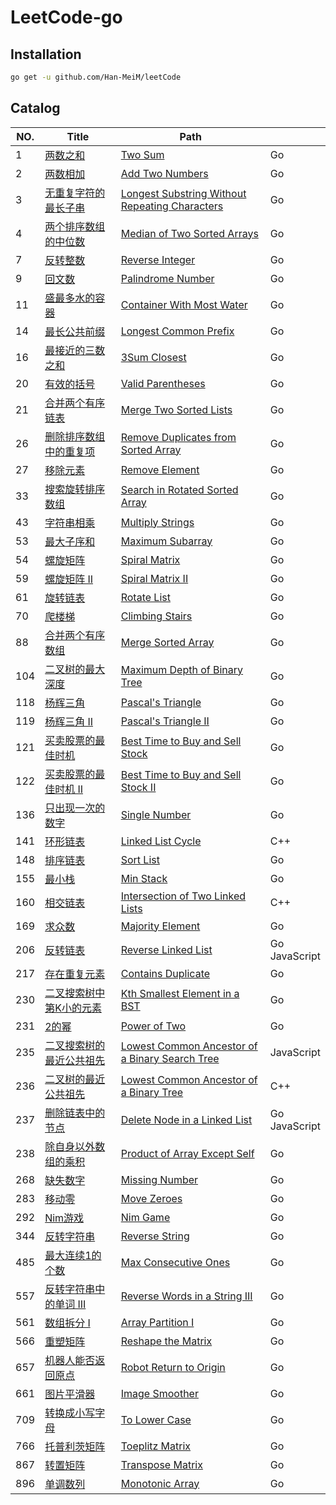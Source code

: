# LeetCode-go

## Installation

```sh
go get -u github.com/Han-MeiM/leetCode
```

## Catalog

| NO.  | Title                                                        | Path                                                 |                                          |
| ---- | ------------------------------------------------------------ | ------------------------------------------------------------ | ---- |
| 1 | [两数之和](https://leetcode-cn.com/problems/two-sum) | [Two Sum](./001.%20Two%20Sum)| Go |
| 2 | [两数相加](https://leetcode-cn.com/problems/add-two-numbers) | [Add Two Numbers](./002.%20Add%20Two%20Numbers) | Go |
| 3 | [无重复字符的最长子串](https://leetcode-cn.com/problems/longest-substring-without-repeating-characters) | [Longest Substring Without Repeating Characters](./003.%20Longest%20Substring%20Without%20Repeating%20Characters) | Go |
| 4 | [两个排序数组的中位数](https://leetcode-cn.com/problems/median-of-two-sorted-arrays) | [Median of Two Sorted Arrays](./004.%20Median%20of%20Two%20Sorted%20Arrays) | Go |
| 7 | [反转整数](https://leetcode-cn.com/problems/reverse-integer) | [Reverse Integer](./007.%20Reverse%20Integer) | Go |
| 9 | [回文数](https://leetcode-cn.com/problems/palindrome-number) | [Palindrome Number](./009.%20Palindrome%20Number) | Go |
| 11 | [盛最多水的容器](https://leetcode-cn.com/problems/container-with-most-water) | [Container With Most Water](./011.%20Container%20With%20Most%20Water) | Go |
| 14 | [最长公共前缀](https://leetcode-cn.com/problems/longest-common-prefix) | [Longest Common Prefix](./014.%20Longest%20Common%20Prefix) | Go |
| 16 | [最接近的三数之和](https://leetcode-cn.com/problems/3sum-closest) | [3Sum Closest](./016.%203Sum%20Closest) | Go |
| 20 | [有效的括号](https://leetcode-cn.com/problems/valid-parentheses) | [Valid Parentheses](./020.%20Valid%20Parentheses) | Go |
| 21 | [合并两个有序链表](https://leetcode-cn.com/problems/merge-two-sorted-lists) | [Merge Two Sorted Lists](./021.%20Merge％20Two％20Sorted％20Lists) | Go |
| 26 | [删除排序数组中的重复项](https://leetcode-cn.com/problems/remove-duplicates-from-sorted-array) | [Remove Duplicates from Sorted Array](./026.%20Remove%20Duplicates%20from%20Sorted%20Array) | Go |
| 27 | [移除元素](https://leetcode-cn.com/problems/remove-element) | [Remove Element](./027.%20Remove%20Element) | Go |
| 33 | [搜索旋转排序数组](https://leetcode-cn.com/problems/search-in-rotated-sorted-array) | [Search in Rotated Sorted Array](./033.%20Search%20in%20Rotated%20Sorted%20Array) | Go |
| 43 | [字符串相乘](https://leetcode-cn.com/problems/multiply-strings) | [Multiply Strings](./043.%20Multiply%20Strings) | Go |
| 53 | [最大子序和](https://leetcode-cn.com/problems/maximum-subarray) | [Maximum Subarray](./053.%20Maximum%20Subarray) | Go |
| 54 | [螺旋矩阵](https://leetcode-cn.com/problems/spiral-matrix) | [Spiral Matrix](./054.%20Spiral%20Matrix) | Go |
| 59 | [螺旋矩阵 II](https://leetcode-cn.com/problems/spiral-matrix-ii) | [Spiral Matrix II](./054.%20Spiral%20Matrix%20II) | Go |
| 61 | [旋转链表](https://leetcode-cn.com/problems/rotate-list) | [Rotate List](./061.%20Rotate%20List) | Go |
| 70 | [爬楼梯](https://leetcode-cn.com/problems/climbing-stairs) | [Climbing Stairs](./070.%20Climbing%20Stairs) | Go |
| 88 | [合并两个有序数组](https://leetcode-cn.com/problems/merge-sorted-array) | [Merge Sorted Array](./088.%20Merge%20Sorted%20Array) | Go |
| 104 | [二叉树的最大深度](https://leetcode-cn.com/problems/maximum-depth-of-binary-tree) | [Maximum Depth of Binary Tree](./104.%20Maximum%20Depth%20of%20Binary%20Tree) | Go |
| 118 | [杨辉三角](https://leetcode-cn.com/problems/pascals-triangle) | [Pascal's Triangle](./118.%20Pascal's%20Triangle) | Go |
| 119 | [杨辉三角 II](https://leetcode-cn.com/problems/pascals-triangle-ii) | [Pascal's Triangle II]() | Go |
| 121 | [买卖股票的最佳时机](https://leetcode-cn.com/problems/best-time-to-buy-and-sell-stock) | [Best Time to Buy and Sell Stock](./121.%20Best%20Time%20to%20Buy%20and%20Sell%20Stock) | Go |
| 122 | [买卖股票的最佳时机 II](https://leetcode-cn.com/problems/best-time-to-buy-and-sell-stock-ii) | [Best Time to Buy and Sell Stock II](./122.%20Best%20Time%20to%20Buy%20and%20Sell%20Stock%20II) | Go |
| 136 | [只出现一次的数字](https://leetcode-cn.com/problems/single-number) | [Single Number](./136.%20Single%20Number) | Go |
| 141 | [环形链表](https://leetcode-cn.com/problems/linked-list-cycle) | [Linked List Cycle](./141.%20Linked%20List%20Cycle) | C++ |
| 148 | [排序链表](https://leetcode-cn.com/problems/sort-list) | [Sort List](./148.%Sort%20List) | Go |
| 155  | [最小栈](https://leetcode-cn.com/problems/min-stack) | [Min Stack](./155.%20Min％20Stack) | Go |
| 160 | [相交链表](https://leetcode-cn.com/problems/intersection-of-two-linked-lists) | [Intersection of Two Linked Lists](./160.%20Intersection%20of%20Two%20Linked%20Lists) | C++ |
| 169  | [求众数](https://leetcode-cn.com/problems/majority-element)  | [Majority Element](./169.%20Majority%20Element) | Go |
| 206 | [反转链表](https://leetcode-cn.com/problems/reverse-linked-list) | [Reverse Linked List](./206.%20Reverse%20Linked%20List) | Go<br />JavaScript |
| 217  | [存在重复元素](https://leetcode-cn.com/problems/contains-duplicate) | [Contains Duplicate](./217.%20Contains%20Duplicate) | Go |
| 230  | [二叉搜索树中第K小的元素](https://leetcode-cn.com/problems/kth-smallest-element-in-a-bst) | [Kth Smallest Element in a BST](./230.%20Kth%20Smallest%20Element%20in%20a%20BST) | Go |
| 231  | [2的幂](https://leetcode-cn.com/problems/power-of-two) | [Power of Two](./231.%20Power%20of%20Two) | Go |
| 235 | [二叉搜索树的最近公共祖先](https://leetcode-cn.com/problems/lowest-common-ancestor-of-a-binary-search-tree) | [Lowest Common Ancestor of a Binary Search Tree](./235.%20Lowest%20Common%20Ancestor%20of%20a%20Binary%20Search%20Tree) | JavaScript |
| 236 | [二叉树的最近公共祖先](https://leetcode-cn.com/problems/lowest-common-ancestor-of-a-binary-tree) | [Lowest Common Ancestor of a Binary Tree](./236.%20Lowest%20Common%20Ancestor%20of%20a%20Binary%20Tree) | C++ |
| 237 | [删除链表中的节点](https://leetcode-cn.com/problems/delete-node-in-a-linked-list) | [Delete Node in a Linked List](./237.%20Delete%20Node%20in%20a%20Linked%20List) | Go<br />JavaScript |
| 238 | [除自身以外数组的乘积](https://leetcode-cn.com/problems/product-of-array-except-self) | [Product of Array Except Self](./237.%20Product%20of%20Array%20Except%20Self) | Go |
| 268 | [缺失数字](https://leetcode-cn.com/problems/missing-number) | [Missing Number](./268.％20Missing%20Number) | Go |
| 283 | [移动零](https://leetcode-cn.com/problems/move-zeroes) | [Move Zeroes](./283.％20Move％20Zeroes) | Go |
| 292 | [Nim游戏](https://leetcode-cn.com/problems/nim-game) | [Nim Game](./292.％20Nim%20Game) | Go |
| 344 | [反转字符串](https://leetcode-cn.com/problems/reverse-string) | [Reverse String](./344.％20Reverse%20String) | Go |
| 485 | [最大连续1的个数](https://leetcode-cn.com/problems/max-consecutive-ones) | [Max Consecutive Ones](./485.％20Max%20Consecutive%20Ones) | Go |
| 557 | [反转字符串中的单词 III](https://leetcode-cn.com/problems/reverse-words-in-a-string-iii) | [Reverse Words in a String III](./557.%20Reverse%20Words%20in%20a%20String%20III) | Go |
| 561 | [数组拆分 I](https://leetcode-cn.com/problems/array-partition-i) | [Array Partition I](./561.%20Array%20Partition%20I) | Go |
| 566 | [重塑矩阵](https://leetcode-cn.com/problems/reshape-the-matrix) | [Reshape the Matrix](./566.%20Reshape%20the%20Matrix) | Go |
| 657 | [机器人能否返回原点](https://leetcode-cn.com/problems/robot-return-to-origin) | [Robot Return to Origin](./657.%20Robot%20Return%20to%20Origin) | Go |
| 661 | [图片平滑器](https://leetcode-cn.com/problems/image-smoother) | [Image Smoother](./661.%20Image%20Smoother) | Go |
| 709 | [转换成小写字母](https://leetcode-cn.com/problems/to-lower-case) | [To Lower Case](./709.%20To%20Lower%20Case) | Go |
| 766 | [托普利茨矩阵](https://leetcode-cn.com/problems/toeplitz-matrix) | [Toeplitz Matrix](./766.%20Toeplitz%20Matrix) | Go |
| 867 | [转置矩阵](https://leetcode-cn.com/problems/transpose-matrix) | [Transpose Matrix](./867.%20Transpose%20Matrix) | Go |
| 896 | [单调数列](https://leetcode-cn.com/problems/monotonic-array) | [Monotonic Array](./896.%20Monotonic%20Array) | Go |

